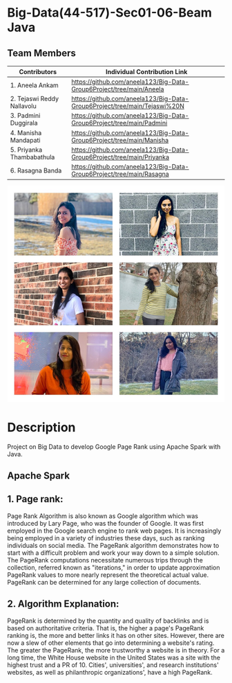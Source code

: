 # Big-Data(44-517)-Sec01-06-Beam Java
## Team Members

| Contributors                  | Individual Contribution Link
| ------------------------------|-------------------------|
| 1. Aneela Ankam               |https://github.com/aneela123/Big-Data-Group6Project/tree/main/Aneela                 |
| 2. Tejaswi Reddy Nallavolu    |https://github.com/aneela123/Big-Data-Group6Project/tree/main/Tejaswi%20N            |
| 3. Padmini Duggirala          |https://github.com/aneela123/Big-Data-Group6Project/tree/main/Padmini|
| 4. Manisha Mandapati          |https://github.com/aneela123/Big-Data-Group6Project/tree/main/Manisha                      |
| 5. Priyanka Thambabathula     |https://github.com/aneela123/Big-Data-Group6Project/tree/main/Priyanka                   |   
| 6. Rasagna Banda              |https://github.com/aneela123/Big-Data-Group6Project/tree/main/Rasagna                 |

![TeamPicture](https://github.com/aneela123/Big-Data-Group6Project/blob/main/Padmini/GroupPicture.JPG)

# Description                         

Project on Big Data to develop Google Page Rank using Apache Spark with Java.

## Apache Spark



## 1. Page rank:

Page Rank Algorithm is also known as Google algorithm which was introduced by Lary Page, who was the founder of Google. It was first employed in the Google search engine to rank web pages. It is increasingly being employed in a variety of industries these days, such as ranking individuals on social media. The PageRank algorithm demonstrates how to start with a difficult problem and work your way down to a simple solution. The PageRank computations necessitate numerous trips through the collection, referred known as "iterations," in order to update approximation PageRank values to more nearly represent the theoretical actual value. PageRank can be determined for any large collection of documents.

## 2. Algorithm Explanation:

PageRank is determined by the quantity and quality of backlinks and is based on authoritative criteria. That is, the higher a page's PageRank ranking is, the more and better links it has on other sites. However, there are now a slew of other elements that go into determining a website's rating. The greater the PageRank, the more trustworthy a website is in theory. For a long time, the White House website in the United States was a site with the highest trust and a PR of 10. Cities', universities', and research institutions' websites, as well as philanthropic organizations', have a high PageRank.










